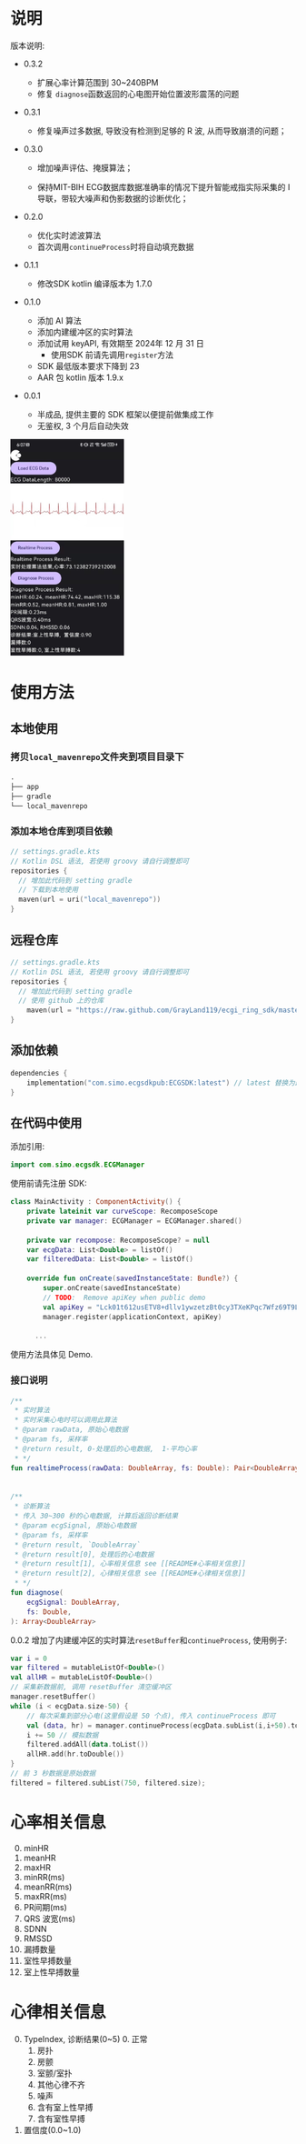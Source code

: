 # 说明

版本说明:

- 0.3.2
  - 扩展心率计算范围到 30~240BPM
  - 修复 `diagnose`函数返回的心电图开始位置波形震荡的问题

- 0.3.1
  - 修复噪声过多数据, 导致没有检测到足够的 R 波, 从而导致崩溃的问题；

- 0.3.0

  - 增加噪声评估、掩膜算法； 

  - 保持MIT-BIH ECG数据库数据准确率的情况下提升智能戒指实际采集的 I 导联，带较大噪声和伪影数据的诊断优化；

- 0.2.0
  - 优化实时滤波算法
  - 首次调用`continueProcess`时将自动填充数据

- 0.1.1
  - 修改SDK kotlin 编译版本为 1.7.0

- 0.1.0
  - 添加 AI 算法
  - 添加内建缓冲区的实时算法
  - 添加试用 keyAPI, 有效期至 2024年 12 月 31 日
    - 使用SDK 前请先调用`register`方法
  - SDK 最低版本要求下降到 23
  - AAR 包 kotlin 版本 1.9.x
- 0.0.1
  - 半成品, 提供主要的 SDK 框架以便提前做集成工作
  - 无鉴权, 3 个月后自动失效



<img src="demo.jpg" width="200" />



# 使用方法

## 本地使用

### 拷贝`local_mavenrepo`文件夹到项目目录下

```txt
.
├── app
├── gradle
└── local_mavenrepo
```

### 添加本地仓库到项目依赖

```kotlin DSL
// settings.gradle.kts
// Kotlin DSL 语法, 若使用 groovy 请自行调整即可
repositories {
  // 增加此代码到 setting gradle
  // 下载到本地使用
  maven(url = uri("local_mavenrepo"))
}
```

## 远程仓库

```kotlin DSL
// settings.gradle.kts
// Kotlin DSL 语法, 若使用 groovy 请自行调整即可
repositories {
  // 增加此代码到 setting gradle
  // 使用 github 上的仓库
	maven(url = "https://raw.github.com/GrayLand119/ecgi_ring_sdk/master/local_mavenrepo")
}
```



## 添加依赖

```Kotlin DSL
dependencies {
    implementation("com.simo.ecgsdkpub:ECGSDK:latest") // latest 替换为最新版本
}
```



## 在代码中使用

添加引用:

```kotlin
import com.simo.ecgsdk.ECGManager
```

使用前请先注册 SDK:

```kotlin
class MainActivity : ComponentActivity() {
    private lateinit var curveScope: RecomposeScope
    private var manager: ECGManager = ECGManager.shared()

    private var recompose: RecomposeScope? = null
    var ecgData: List<Double> = listOf()
    var filteredData: List<Double> = listOf()

    override fun onCreate(savedInstanceState: Bundle?) {
        super.onCreate(savedInstanceState)
        // TODO:  Remove apiKey when public demo
        val apiKey = "Lck01t612usETV8+dllv1ywzetzBt0cy3TXeKPqc7Wfz69T9LERsRcDMyumiviyP" // Trial before 2025
        manager.register(applicationContext, apiKey)
		
      ...
```

使用方法具体见 Demo.

### 接口说明

```kotlin
/**
 * 实时算法
 * 实时采集心电时可以调用此算法
 * @param rawData, 原始心电数据
 * @param fs, 采样率
 * @return result, 0-处理后的心电数据,  1-平均心率
 * */
fun realtimeProcess(rawData: DoubleArray, fs: Double): Pair<DoubleArray, Int>


/**
 * 诊断算法
 * 传入 30~300 秒的心电数据, 计算后返回诊断结果
 * @param ecgSignal, 原始心电数据
 * @param fs, 采样率
 * @return result, `DoubleArray`
 * @return result[0], 处理后的心电数据
 * @return result[1], 心率相关信息 see [[README#心率相关信息]]
 * @return result[2], 心律相关信息 see [[README#心律相关信息]]
 * */
fun diagnose(
    ecgSignal: DoubleArray,
    fs: Double,
): Array<DoubleArray>

```

0.0.2 增加了内建缓冲区的实时算法`resetBuffer`和`continueProcess`, 使用例子:

```kotlin
var i = 0
var filtered = mutableListOf<Double>()
val allHR = mutableListOf<Double>()
// 采集新数据前, 调用 resetBuffer 清空缓冲区
manager.resetBuffer()
while (i < ecgData.size-50) {
    // 每次采集到部分心电(这里假设是 50 个点), 传入 continueProcess 即可
    val (data, hr) = manager.continueProcess(ecgData.subList(i,i+50).toDoubleArray(), 250.0)
    i += 50 // 模拟数据
    filtered.addAll(data.toList())
    allHR.add(hr.toDouble())
}
// 前 3 秒数据是原始数据
filtered = filtered.subList(750, filtered.size);
```



# 心率相关信息

0. minHR
1. meanHR
2. maxHR
3. minRR(ms)
4. meanRR(ms)
5. maxRR(ms)
6. PR间期(ms)
7. QRS 波宽(ms)
8. SDNN
9. RMSSD
10. 漏搏数量
11. 室性早搏数量
12. 室上性早搏数量



# 心律相关信息

0. TypeIndex, 诊断结果(0~5)
   0. 正常
   1. 房扑
   2. 房颤
   3. 室颤/室扑
   4. 其他心律不齐
   5. 噪声
   6. 含有室上性早搏
   7. 含有室性早搏
1. 置信度(0.0~1.0)